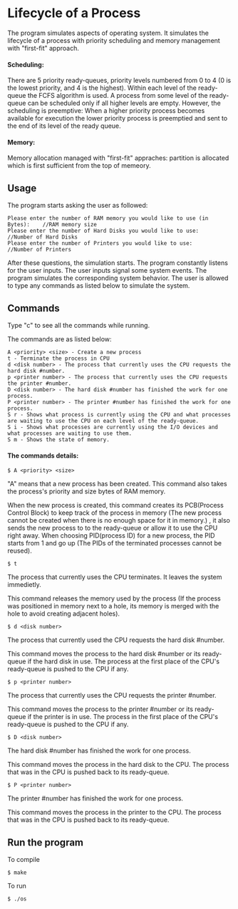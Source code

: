 # Lifecycle of a Process

The program simulates aspects of operating system. It simulates the lifecycle of a process with priority scheduling and memory management with "first-fit" approach.


#### Scheduling: 

There are 5 priority ready-queues, priority levels numbered from 0 to 4 (0 is the lowest priority, and 4 is the highest). Within each level of the ready-queue the FCFS algorithm is used. A process from some level of the ready-queue can be scheduled only if all higher levels are empty. However, the scheduling is preemptive: When a higher priority process becomes available for execution the lower priority process is preemptied and sent to the end of its level of the ready queue.

#### Memory:

Memory allocation managed with "first-fit" appraches: partition is allocated which is first sufficient from the top of memeory.


## Usage
The program starts asking the user as followed:
```
Please enter the number of RAM memory you would like to use (in Bytes):    //RAM memory size
Please enter the number of Hard Disks you would like to use:               //Number of Hard Disks
Please enter the number of Printers you would like to use:                 //Number of Printers
```
After these questions, the simulation starts. The program constantly listens for the user inputs. The user inputs signal some system events. The program simulates the corresponding system behavior.
The user is allowed to type any commands as listed below to simulate the system.


## Commands
Type "c" to see all the commands while running.

The commands are as listed below: 
```
A <priority> <size> - Create a new process 
t - Terminate the process in CPU
d <disk number> - The process that currently uses the CPU requests the hard disk #number. 
p <printer number> - The process that currently uses the CPU requests the printer #number.
D <disk number> - The hard disk #number has finished the work for one process.
P <printer number> - The printer #number has finished the work for one process.
S r - Shows what process is currently using the CPU and what processes are waiting to use the CPU on each level of the ready-queue. 
S i - Shows what processes are currently using the I/O devices and what processes are waiting to use them.
S m - Shows the state of memory.
```

#### The commands details:
```
$ A <priority> <size>
```
"A" means that a new process has been created. This command also takes the process's priority and size bytes of RAM memory. 

When the new process is created, this command creates its PCB(Process Control Block) to keep track of the process in memory (The new process cannot be created when there is no enough space for it in memory.) , it also sends the new process to to the ready-queue or allow it to use the CPU right away. When choosing PID(process ID) for a new process, the PID starts from 1 and go up (The PIDs of the terminated processes cannot be reused).

```
$ t
```
The process that currently uses the CPU terminates. It leaves the system immedietly. 

This command releases the memory used by the process (If the process was positioned in memory next to a hole, its memory is merged with the hole to avoid creating adjacent holes).

```
$ d <disk number>
```
The process that currently used the CPU requests the hard disk #number.

This command moves the process to the hard disk #number or its ready-queue if the hard disk in use. The process at the first place of the CPU's ready-queue is pushed to the CPU if any. 

```
$ p <printer number>
```
The process that currently uses the CPU requests the printer #number.

This command moves the process to the printer #number or its ready-queue if the printer is in use. The process in the first place of the CPU's ready-queue is pushed to the CPU if any.

```
$ D <disk number>
```
The hard disk #number has finished the work for one process.

This command moves the process in the hard disk to the CPU. The process that was in the CPU is pushed back to its ready-queue.

```
$ P <printer number>
```
The printer #number has finished the work for one process.

This command moves the process in the printer to the CPU. The process that was in the CPU is pushed back to its ready-queue.

## Run the program
To compile
```
$ make
```
To run
```
$ ./os
```
